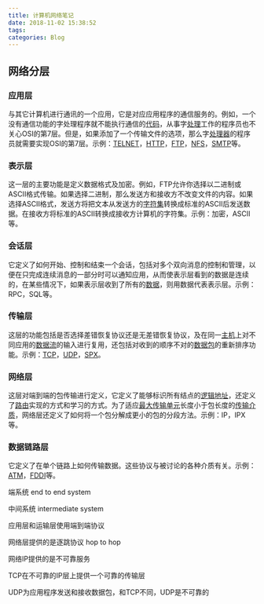 ```yaml
---
title: 计算机网络笔记
date: 2018-11-02 15:38:52
tags:
categories: Blog
---
```


## 网络分层

### 应用层

与其它计算机进行通讯的一个应用，它是对应应用程序的通信服务的。例如，一个没有通信功能的字处理程序就不能执行通信的[代码](https://baike.baidu.com/item/%E4%BB%A3%E7%A0%81)，从事字[处理](https://baike.baidu.com/item/%E5%A4%84%E7%90%86)工作的程序员也不关心OSI的第7层。但是，如果添加了一个传输文件的选项，那么字[处理器](https://baike.baidu.com/item/%E5%A4%84%E7%90%86%E5%99%A8)的程序员就需要实现OSI的第7层。示例：[TELNET](https://baike.baidu.com/item/TELNET/810597)，[HTTP](https://baike.baidu.com/item/HTTP/243074)，[FTP](https://baike.baidu.com/item/FTP/13839)，[NFS](https://baike.baidu.com/item/NFS/812203)，[SMTP](https://baike.baidu.com/item/SMTP/175887)等。

### 表示层

这一层的主要功能是定义数据格式及加密。例如，FTP允许你选择以二进制或ASCII格式传输。如果选择二进制，那么发送方和接收方不改变文件的内容。如果选择ASCII格式，发送方将把文本从发送方的[字符集](https://baike.baidu.com/item/%E5%AD%97%E7%AC%A6%E9%9B%86)转换成标准的ASCII后发送数据。在接收方将标准的ASCII转换成接收方计算机的字符集。示例：加密，ASCII等。

### 会话层

它定义了如何开始、控制和结束一个会话，包括对多个双向消息的控制和管理，以便在只完成连续消息的一部分时可以通知应用，从而使表示层看到的数据是连续的，在某些情况下，如果表示层收到了所有的[数据](https://baike.baidu.com/item/%E6%95%B0%E6%8D%AE/5947370)，则用数据代表表示层。示例：RPC，SQL等。

### 传输层

这层的功能包括是否选择差错恢复协议还是无差错恢复协议，及在同一[主机](https://baike.baidu.com/item/%E4%B8%BB%E6%9C%BA)上对不同应用的[数据流](https://baike.baidu.com/item/%E6%95%B0%E6%8D%AE%E6%B5%81)的输入进行复用，还包括对收到的顺序不对的[数据包](https://baike.baidu.com/item/%E6%95%B0%E6%8D%AE%E5%8C%85)的重新排序功能。示例：[TCP](https://baike.baidu.com/item/TCP/33012)，[UDP](https://baike.baidu.com/item/UDP/571511)，[SPX](https://baike.baidu.com/item/SPX/610336)。

### 网络层

这层对端到端的包传输进行定义，它定义了能够标识所有结点的[逻辑地址](https://baike.baidu.com/item/%E9%80%BB%E8%BE%91%E5%9C%B0%E5%9D%80)，还定义了[路由](https://baike.baidu.com/item/%E8%B7%AF%E7%94%B1)实现的方式和学习的方式。为了适应[最大传输单元](https://baike.baidu.com/item/%E6%9C%80%E5%A4%A7%E4%BC%A0%E8%BE%93%E5%8D%95%E5%85%83)长度小于包长度的[传输介质](https://baike.baidu.com/item/%E4%BC%A0%E8%BE%93%E4%BB%8B%E8%B4%A8)，网络层还定义了如何将一个包分解成更小的包的分段方法。示例：IP，IPX等。

### 数据链路层

它定义了在单个链路上如何传输数据。这些协议与被讨论的各种介质有关。示例：[ATM](https://baike.baidu.com/item/ATM/8314845)，[FDDI](https://baike.baidu.com/item/FDDI/572177)等。



端系统 end to end system 

中间系统 intermediate system

应用层和运输层使用端到端协议

网络层提供的是逐跳协议 hop to hop

网络IP提供的是不可靠服务

TCP在不可靠的IP层上提供一个可靠的传输层

UDP为应用程序发送和接收数据包，和TCP不同，UDP是不可靠的